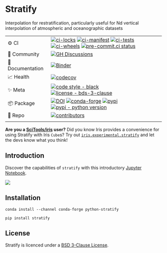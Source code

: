# Stratify

Interpolation for restratification, particularly useful for Nd vertical interpolation of atmospheric and oceanographic datasets

|                  |                                                                                                                                                                                                                                                                                                                                                                                                                                                                                                                                                                                                                                                                                                                                                                                                                                                                                                                                    |
|------------------|------------------------------------------------------------------------------------------------------------------------------------------------------------------------------------------------------------------------------------------------------------------------------------------------------------------------------------------------------------------------------------------------------------------------------------------------------------------------------------------------------------------------------------------------------------------------------------------------------------------------------------------------------------------------------------------------------------------------------------------------------------------------------------------------------------------------------------------------------------------------------------------------------------------------------------|
| ⚙️ CI            | [![ci-locks](https://github.com/SciTools/python-stratify/actions/workflows/ci-locks.yml/badge.svg)](https://github.com/SciTools/python-stratify/actions/workflows/ci-locks.yml) [![ci-manifest](https://github.com/SciTools/python-stratify/actions/workflows/ci-manifest.yml/badge.svg)](https://github.com/SciTools/python-stratify/actions/workflows/ci-manifest.yml) [![ci-tests](https://github.com/SciTools/python-stratify/actions/workflows/ci-tests.yml/badge.svg)](https://github.com/SciTools/python-stratify/actions/workflows/ci-tests.yml) [![ci-wheels](https://github.com/SciTools/python-stratify/actions/workflows/ci-wheels.yml/badge.svg)](https://github.com/SciTools/python-stratify/actions/workflows/ci-wheels.yml) [![pre-commit.ci status](https://results.pre-commit.ci/badge/github/SciTools/python-stratify/master.svg)](https://results.pre-commit.ci/latest/github/SciTools/python-stratify/master) |
| 💬 Community     | [![GH Discussions](https://img.shields.io/badge/github-discussions%20%F0%9F%92%AC-yellow?logo=github&logoColor=lightgrey)](https://github.com/SciTools/python-stratify/discussions)                                                                                                                                                                                                                                                                                                                                                                                                                                                                                                                                                                                                                                                                                                                                                |
| 📖 Documentation | [![Binder](http://mybinder.org/badge.svg)](http://mybinder.org:/repo/scitools-incubator/python-stratify)                                                                                                                                                                                                                                                                                                                                                                                                                                                                                                                                                                                                                                                                                                                                                                                                                           |
| 📈 Health        | [![codecov](https://codecov.io/gh/SciTools/python-stratify/branch/master/graph/badge.svg?token=v1R1bJ4kYr)](https://codecov.io/gh/SciTools/python-stratify)                                                                                                                                                                                                                                                                                                                                                                                                                                                                                                                                                                                                                                                                                                                                                                        |
| ✨ Meta           | [![code style - black](https://img.shields.io/badge/code%20style-black-000000.svg)](https://github.com/psf/black) [![license - bds-3-clause](https://img.shields.io/github/license/SciTools/python-stratify)](https://github.com/python-stratify/python-stratify/blob/main/LICENSE)                                                                                                                                                                                                                                                                                                                                                                                                                                                                                                                                                                                                                                                |
| 📦 Package       | [![DOI](https://img.shields.io/badge/DOI-10.5281%2Fzenodo.7863857-blue)](https://doi.org/10.5281/zenodo.7863857) [![conda-forge](https://img.shields.io/conda/vn/conda-forge/python-stratify?color=orange&label=conda-forge&logo=conda-forge&logoColor=white)](https://anaconda.org/conda-forge/python-stratify) [![pypi](https://img.shields.io/pypi/v/stratify?color=orange&label=pypi&logo=python&logoColor=white)](https://pypi.org/project/stratify/) [![pypi - python version](https://img.shields.io/pypi/pyversions/stratify.svg?color=orange&logo=python&label=python&logoColor=white)](https://pypi.org/project/stratify/)                                                                                                                                                                                                                                                                                                                                |
| 🧰 Repo          | [![contributors](https://img.shields.io/github/contributors/SciTools/python-stratify)](https://github.com/SciTools/python-stratify/graphs/contributors)                                                                                                                                                                                                                                                                                                                                                                                                                                                                                                                                                                                                                                                                                                                                                                            |
|                  |                                                                                                                                                                                                                                                                                                                                                                                                                                                                                                                                                                                                                                                                                                                                                                                                                                                                                                                                    |


**Are you a [SciTools/iris](https://github.com/SciTools/iris) user?** Did you know Iris provides a convenience for using Stratify with Iris `Cube`s? Try out [`iris.experimental.stratify`](https://scitools-iris.readthedocs.io/en/latest/generated/api/iris/experimental/stratify.html) and let the devs know what you think!

## Introduction

Discover the capabilities of `stratify` with this introductory [Jupyter Notebook](https://github.com/SciTools-incubator/python-stratify/blob/master/index.ipynb).

![](https://SciTools-incubator.github.io/python-stratify/summary.png)

## Installation

```shell
conda install --channel conda-forge python-stratify
```
```shell
pip install stratify
```

## License
Stratify is licenced under a [BSD 3-Clause License](LICENSE).
